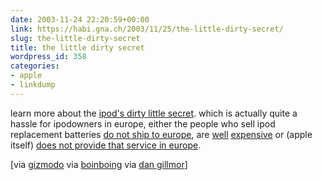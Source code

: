 ```yaml
---
date: 2003-11-24 22:20:59+00:00
link: https://habi.gna.ch/2003/11/25/the-little-dirty-secret/
slug: the-little-dirty-secret
title: the little dirty secret
wordpress_id: 358
categories:
- apple
- linkdump
---
```


learn more about the [ipod's dirty little secret](http://www.ipodsdirtysecret.com/).
which is actually quite a hassle for ipodowners in europe, either the people who sell ipod replacement batteries [do not ship to europe](http://www.ipodbattery.com/), are [well](http://www.pdasmart.com/ipodpartscenter.htm) [expensive](http://www.mdsbatteries.co.uk/shop/productprofile.asp?ProductGroupID=1249) or (apple itself) [does not provide that service in europe](http://www.macrumors.com/pages/2003/11/20031114112233.shtml).

[via [gizmodo](https://boingboing.net/2003_11_01_archive.html#106966618116637732) via [boinboing](http://boingboing.net/2003_11_01_archive.html#106966618116637732) via [dan gillmor](http://weblog.siliconvalley.com/column/dangillmor/)]
